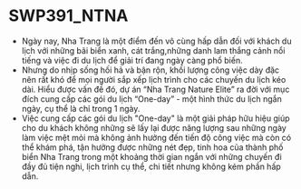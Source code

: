 # SWP391_NTNA 
+ Ngày nay, Nha Trang là một điểm đến vô cùng hấp dẫn đối với khách du lịch với những bãi biển xanh, cát trắng,những danh lam thắng cảnh nổi tiếng và việc đi du lịch để giải trí đang ngày càng phổ biến.
+ Nhưng do nhịp sống hối hả và bận rộn, khối lượng công việc dày đặc nên rất khó để mọi người sắp xếp lịch trình cho các chuyến du lịch kéo dài. Hiểu được vấn đề đó, dự án “Nha Trang Nature Elite” ra đời với mục đích cung cấp các gói du lịch “One-day” - một hình thức du lịch ngắn ngày, cụ thể là chỉ trong 1 ngày.
+ Việc cung cấp các gói du lịch "One-day" là một giải pháp hữu hiệu giúp cho du khách không những sẽ lấy lại được năng lượng sau những ngày làm việc mệt mỏi mà không ảnh hưởng đến tiến độ công việc mà còn có thể khám phá, tận hưởng được những nét đẹp, tinh hoa của thành phố biển Nha Trang trong một khoảng thời gian ngắn với những chuyến đi đầy đủ tiện nghi, lịch trình cụ thể, chi tiết nhưng không kém phần hấp dẫn.
